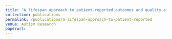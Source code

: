 ```yaml
---
title: "A lifespan approach to patient-reported outcomes and quality of life for autism"
collection: publications
permalink: /publications/a-lifespan-approach-to-patient-reported
venue: Autism Research
paperurl: 
---
```

